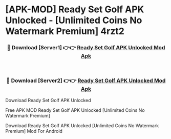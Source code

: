 # [APK-MOD] Ready Set Golf APK Unlocked - [Unlimited Coins No Watermark Premium] 4rzt2



<div align="center">
<h3>🔴 Download [Server1] 👉👉 <a href="https://momento.my/?title=Ready_Set_Golf_APK_Unlocked">Ready Set Golf APK Unlocked Mod Apk</a></h3><br>

<h3>🔴 Download [Server2] 👉👉 <a href="https://momento.my/?title=Ready_Set_Golf_APK_Unlocked">Ready Set Golf APK Unlocked Mod Apk</a></h3>
</div>



Download Ready Set Golf APK Unlocked 

Free APK MOD Ready Set Golf APK Unlocked [Unlimited Coins No Watermark Premium]

Download Ready Set Golf APK Unlocked [Unlimited Coins No Watermark Premium] Mod For Android
